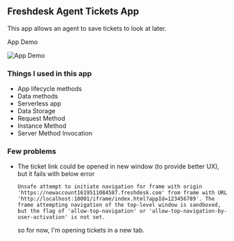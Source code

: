 ## Freshdesk Agent Tickets App

This app allows an agent to save tickets to look at later. 

App Demo 

![App Demo](demo.gif)

### Things I used in this app
* App lifecycle methods
* Data methods
* Serverless app
* Data Storage
* Request Method
* Instance Method
* Server Method Invocation


### Few problems
* The ticket link could be opened in new window (to provide better UX), but it fails with below error
    ```
    Unsafe attempt to initiate navigation for frame with origin 'https://newaccount1619511084587.freshdesk.com' from frame with URL 'http://localhost:10001/iframe/index.html?appId=123456789'. The frame attempting navigation of the top-level window is sandboxed, but the flag of 'allow-top-navigation' or 'allow-top-navigation-by-user-activation' is not set.
    ```
  so for now, I'm opening tickets in a new tab.
